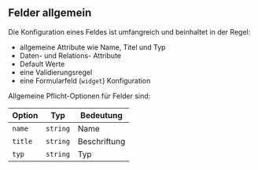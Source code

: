 ## Felder allgemein

Die Konfiguration eines Feldes ist umfangreich und beinhaltet in der Regel:

- allgemeine Attribute wie Name, Titel und Typ
- Daten- und Relations- Attribute
- Default Werte
- eine Validierungsregel
- eine Formularfeld (`widget`) Konfiguration

Allgemeine Pflicht-Optionen für Felder sind:


Option | Typ | Bedeutung
-------|-----|------
`name`  | `string` | Name
`title` | `string`| Beschriftung
`typ` |  `string`| Typ




